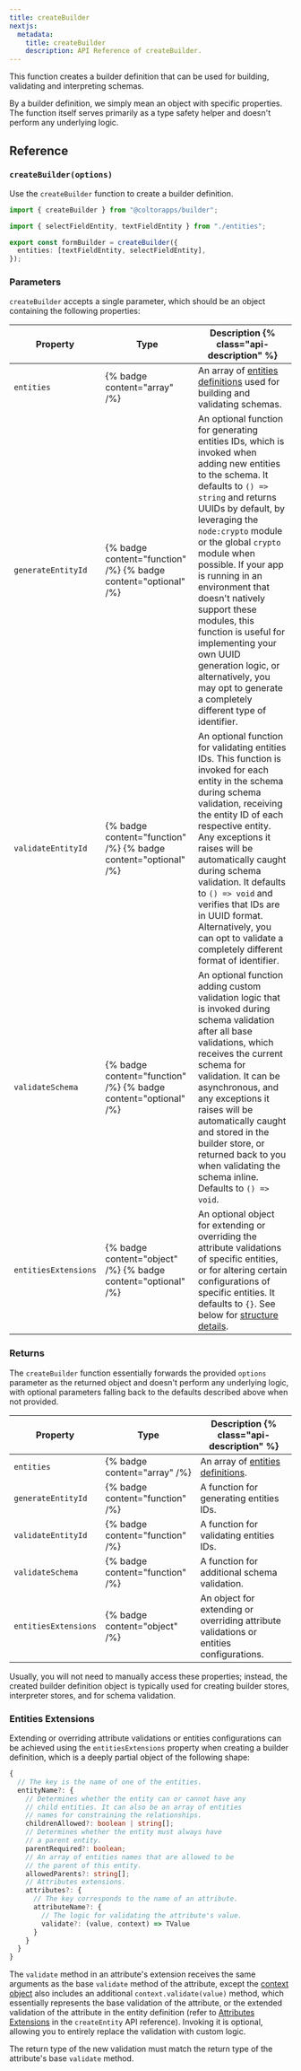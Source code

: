 ```yaml
---
title: createBuilder
nextjs:
  metadata:
    title: createBuilder
    description: API Reference of createBuilder.
---
```


This function creates a builder definition that can be used for building, validating and interpreting schemas.

By a builder definition, we simply mean an object with specific properties. The function itself serves primarily as a type safety helper and doesn't perform any underlying logic.

## Reference

### `createBuilder(options)`

Use the `createBuilder` function to create a builder definition.

```typescript
import { createBuilder } from "@coltorapps/builder";

import { selectFieldEntity, textFieldEntity } from "./entities";

export const formBuilder = createBuilder({
  entities: [textFieldEntity, selectFieldEntity],
});
```

### Parameters

`createBuilder` accepts a single parameter, which should be an object containing the following properties:

| Property             | Type                                                            | Description {% class="api-description" %}                                                                                                                                                                                                                                                                                                                                                                                                                                                                      |
| -------------------- | --------------------------------------------------------------- | -------------------------------------------------------------------------------------------------------------------------------------------------------------------------------------------------------------------------------------------------------------------------------------------------------------------------------------------------------------------------------------------------------------------------------------------------------------------------------------------------------------- |
| `entities`           | {% badge content="array" /%}                                    | An array of [entities definitions](/docs/api/create-entity) used for building and validating schemas.                                                                                                                                                                                                                                                                                                                                                                                                          |
| `generateEntityId`   | {% badge content="function" /%} {% badge content="optional" /%} | An optional function for generating entities IDs, which is invoked when adding new entities to the schema. It defaults to `() => string` and returns UUIDs by default, by leveraging the `node:crypto` module or the global `crypto` module when possible. If your app is running in an environment that doesn't natively support these modules, this function is useful for implementing your own UUID generation logic, or alternatively, you may opt to generate a completely different type of identifier. |
| `validateEntityId`   | {% badge content="function" /%} {% badge content="optional" /%} | An optional function for validating entities IDs. This function is invoked for each entity in the schema during schema validation, receiving the entity ID of each respective entity. Any exceptions it raises will be automatically caught during schema validation. It defaults to `() => void` and verifies that IDs are in UUID format. Alternatively, you can opt to validate a completely different format of identifier.                                                                                |
| `validateSchema`     | {% badge content="function" /%} {% badge content="optional" /%} | An optional function adding custom validation logic that is invoked during schema validation after all base validations, which receives the current schema for validation. It can be asynchronous, and any exceptions it raises will be automatically caught and stored in the builder store, or returned back to you when validating the schema inline. Defaults to `() => void`.                                                                                                                             |
| `entitiesExtensions` | {% badge content="object" /%} {% badge content="optional" /%}   | An optional object for extending or overriding the attribute validations of specific entities, or for altering certain configurations of specific entities. It defaults to `{}`. See below for [structure details](#entities-extensions).                                                                                                                                                                                                                                                                      |

### Returns

The `createBuilder` function essentially forwards the provided `options` parameter as the returned object and doesn't perform any underlying logic, with optional parameters falling back to the defaults described above when not provided.

| Property             | Type                            | Description {% class="api-description" %}                                               |
| -------------------- | ------------------------------- | --------------------------------------------------------------------------------------- |
| `entities`           | {% badge content="array" /%}    | An array of [entities definitions](/docs/api/create-entity).                            |
| `generateEntityId`   | {% badge content="function" /%} | A function for generating entities IDs.                                                 |
| `validateEntityId`   | {% badge content="function" /%} | A function for validating entities IDs.                                                 |
| `validateSchema`     | {% badge content="function" /%} | A function for additional schema validation.                                            |
| `entitiesExtensions` | {% badge content="object" /%}   | An object for extending or overriding attribute validations or entities configurations. |

Usually, you will not need to manually access these properties; instead, the created builder definition object is typically used for creating builder stores, interpreter stores, and for schema validation.

### Entities Extensions

Extending or overriding attribute validations or entities configurations can be achieved using the `entitiesExtensions` property when creating a builder definition, which is a deeply partial object of the following shape:

```typescript
{
  // The key is the name of one of the entities.
  entityName?: {
    // Determines whether the entity can or cannot have any
    // child entities. It can also be an array of entities
    // names for constraining the relationships.
    childrenAllowed?: boolean | string[];
    // Determines whether the entity must always have
    // a parent entity.
    parentRequired?: boolean;
    // An array of entities names that are allowed to be
    // the parent of this entity.
    allowedParents?: string[];
    // Attributes extensions.
    attributes?: {
      // The key corresponds to the name of an attribute.
      attributeName?: {
        // The logic for validating the attribute's value.
        validate?: (value, context) => TValue
      }
    }
  }
}
```

The `validate` method in an attribute's extension receives the same arguments as the base `validate` method of the attribute, except the [context object](/docs/api/create-attribute#context) also includes an additional `context.validate(value)` method, which essentially represents the base validation of the attribute, or the extended validation of the attribute in the entity definition (refer to [Attributes Extensions](/docs/api/create-entity#attributes-extensions) in the `createEntity` API reference). Invoking it is optional, allowing you to entirely replace the validation with custom logic.

The return type of the new validation must match the return type of the attribute's base `validate` method.
